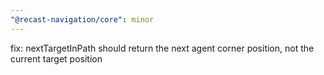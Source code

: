 ```yaml
---
"@recast-navigation/core": minor
---
```


fix: nextTargetInPath should return the next agent corner position, not the current target position

